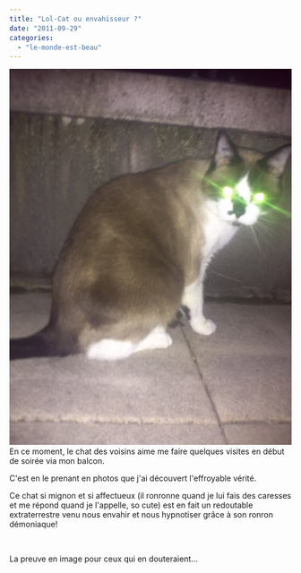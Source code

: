 ```yaml
---
title: "Lol-Cat ou envahisseur ?"
date: "2011-09-29"
categories: 
  - "le-monde-est-beau"
---
```


[![](images/410645494.jpg)](https://blog.kwaite.fr/wp-content/uploads/2011/09/410645494.jpg) En ce moment, le chat des voisins aime me faire quelques visites en début de soirée via mon balcon.

C'est en le prenant en photos que j'ai découvert l'effroyable vérité.

Ce chat si mignon et si affectueux (il ronronne quand je lui fais des caresses et me répond quand je l'appelle, so cute) est en fait un redoutable extraterrestre venu nous envahir et nous hypnotiser grâce à son ronron démoniaque!

 

La preuve en image pour ceux qui en douteraient...
